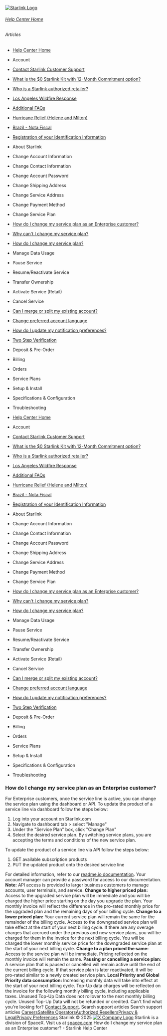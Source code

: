 [![Starlink Logo](https://www.starlink.com/_next/image?url=%2Fassets%2Fimages%2Flogo%2Flogo_white.png&w=3840&q=75)](https://www.starlink.com/support/article/<https:/www.starlink.com/>)
###### [Help Center Home](https://www.starlink.com/support/article/</support>)
###### Articles
  * [Help Center Home](https://www.starlink.com/support/article/</support>)
  * Account
  * [Contact Starlink Customer Support](https://www.starlink.com/support/article/</support/article/bdb63773-e93b-74e8-8e12-2da2fb6d534e>)
  * [What is the $0 Starlink Kit with 12-Month Commitment option?](https://www.starlink.com/support/article/</support/article/3a6a481b-f039-c82d-fa60-9a41fca1d1cb>)
  * [Who is a Starlink authorized retailer? ](https://www.starlink.com/support/article/</support/article/8a90222d-7c32-edd7-51f6-f696ece07105>)
  * [Los Angeles Wildfire Response](https://www.starlink.com/support/article/</support/article/6b54f490-bbb4-04ee-4ee7-3750d3d831fc>)
  * [Additional FAQs](https://www.starlink.com/support/article/</support/article/1668200d-1ce5-196c-d4bb-a39be9b27dbc>)
  * [Hurricane Relief (Helene and Milton)](https://www.starlink.com/support/article/</support/article/58126733-e4d2-db62-b919-9da261a4e096>)
  * [Brazil - Nota Fiscal](https://www.starlink.com/support/article/</support/article/0510d2b9-df68-9c24-f749-1e528ae6ca0e>)
  * [Registration of your Identification Information](https://www.starlink.com/support/article/</support/article/6189953a-dd63-a4dc-611c-ee799fdff348>)
  * About Starlink
  * Change Account Information
  * Change Contact Information
  * Change Account Password
  * Change Shipping Address
  * Change Service Address
  * Change Payment Method
  * Change Service Plan
  * [How do I change my service plan as an Enterprise customer?](https://www.starlink.com/support/article/</support/article/1982f8ee-fb1e-97cb-973d-3d642c74e705>)
  * [Why can't I change my service plan?](https://www.starlink.com/support/article/</support/article/8cbb7178-d878-a286-e11c-dd513bb86181>)
  * [How do I change my service plan?](https://www.starlink.com/support/article/</support/article/903869c7-4eff-bf52-76c8-2af222799734>)
  * Manage Data Usage
  * Pause Service
  * Resume/Reactivate Service
  * Transfer Ownership
  * Activate Service (Retail)
  * Cancel Service
  * [Can I merge or split my existing account?](https://www.starlink.com/support/article/</support/article/e891eb60-e062-1716-d618-ac90f2137e0e>)
  * [Change preferred account language](https://www.starlink.com/support/article/</support/article/dbc3378e-dca5-349a-b1dd-f15c6cac4cde>)
  * [How do I update my notification preferences?](https://www.starlink.com/support/article/</support/article/5fd6c354-85de-fd4f-204c-eeb96fa4a269>)
  * [Two Step Verification](https://www.starlink.com/support/article/</support/article/52aff4ed-3167-ec24-d54c-249563df8f5e>)
  * Deposit & Pre-Order
  * Billing
  * Orders
  * Service Plans
  * Setup & Install
  * Specifications & Configuration
  * Troubleshooting


  * [Help Center Home](https://www.starlink.com/support/article/</support>)
  * Account
  * [Contact Starlink Customer Support](https://www.starlink.com/support/article/</support/article/bdb63773-e93b-74e8-8e12-2da2fb6d534e>)
  * [What is the $0 Starlink Kit with 12-Month Commitment option?](https://www.starlink.com/support/article/</support/article/3a6a481b-f039-c82d-fa60-9a41fca1d1cb>)
  * [Who is a Starlink authorized retailer? ](https://www.starlink.com/support/article/</support/article/8a90222d-7c32-edd7-51f6-f696ece07105>)
  * [Los Angeles Wildfire Response](https://www.starlink.com/support/article/</support/article/6b54f490-bbb4-04ee-4ee7-3750d3d831fc>)
  * [Additional FAQs](https://www.starlink.com/support/article/</support/article/1668200d-1ce5-196c-d4bb-a39be9b27dbc>)
  * [Hurricane Relief (Helene and Milton)](https://www.starlink.com/support/article/</support/article/58126733-e4d2-db62-b919-9da261a4e096>)
  * [Brazil - Nota Fiscal](https://www.starlink.com/support/article/</support/article/0510d2b9-df68-9c24-f749-1e528ae6ca0e>)
  * [Registration of your Identification Information](https://www.starlink.com/support/article/</support/article/6189953a-dd63-a4dc-611c-ee799fdff348>)
  * About Starlink
  * Change Account Information
  * Change Contact Information
  * Change Account Password
  * Change Shipping Address
  * Change Service Address
  * Change Payment Method
  * Change Service Plan
  * [How do I change my service plan as an Enterprise customer?](https://www.starlink.com/support/article/</support/article/1982f8ee-fb1e-97cb-973d-3d642c74e705>)
  * [Why can't I change my service plan?](https://www.starlink.com/support/article/</support/article/8cbb7178-d878-a286-e11c-dd513bb86181>)
  * [How do I change my service plan?](https://www.starlink.com/support/article/</support/article/903869c7-4eff-bf52-76c8-2af222799734>)
  * Manage Data Usage
  * Pause Service
  * Resume/Reactivate Service
  * Transfer Ownership
  * Activate Service (Retail)
  * Cancel Service
  * [Can I merge or split my existing account?](https://www.starlink.com/support/article/</support/article/e891eb60-e062-1716-d618-ac90f2137e0e>)
  * [Change preferred account language](https://www.starlink.com/support/article/</support/article/dbc3378e-dca5-349a-b1dd-f15c6cac4cde>)
  * [How do I update my notification preferences?](https://www.starlink.com/support/article/</support/article/5fd6c354-85de-fd4f-204c-eeb96fa4a269>)
  * [Two Step Verification](https://www.starlink.com/support/article/</support/article/52aff4ed-3167-ec24-d54c-249563df8f5e>)
  * Deposit & Pre-Order
  * Billing
  * Orders
  * Service Plans
  * Setup & Install
  * Specifications & Configuration
  * Troubleshooting


### How do I change my service plan as an Enterprise customer?
For Enterprise customers, once the service line is active, you can change the service plan using the dashboard or API.
To update the product of a service line via dashboard follow the steps below:
  1. Log into your account on Starlink.com
  2. Navigate to dashboard tab > select "Manage"
  3. Under the "Service Plan" box, click "Change Plan"
  4. Select the desired service plan. By switching service plans, you are accepting the terms and conditions of the new service plan.


To update the product of a service line via API follow the steps below:
  1. GET available subscription products
  2. PUT the updated product onto the desired service line


For detailed information, refer to our [readme.io documentation](https://www.starlink.com/support/article/<https:/starlink.readme.io/password?redirect=/docs>). Your account manager can provide a password for access to our documentation.
**Note:** API access is provided to larger business customers to manage accounts, user terminals, and service.
**Change to higher priced plan:** Access to the upgraded service plan will be immediate and you will be charged the higher price starting on the day you upgrade the plan. Your monthly invoice will reflect the difference in the pro-rated monthly price for the upgraded plan and the remaining days of your billing cycle. 
**Change to a lower priced plan:** Your current service plan will remain the same for the remainder of the billing cycle. Access to the downgraded service plan will take effect at the start of your next billing cycle. If there are any overage charges that accrued under the previous and new service plans, you will be charged for them in the invoice for the next billing cycle. You will be charged the lower monthly service price for the downgraded service plan at the start of your next billing cycle.
**Change to a plan priced the same:** Access to the service plan will be immediate. Pricing reflected on the monthly invoice will remain the same.
**Pausing or cancelling a service plan:** A service plan that is paused or cancelled will remain active until the end of the current billing cycle. If that service plan is later reactivated, it will be pro-rated similar to a newly created service plan. 
**Local Priority and Global Priority data consumption:** Increasing monthly data will take into effect at the start of your next billing cycle. Top-Up data charges will be reflected on the invoice for the following monthly billing cycle, including applicable taxes. Unusued Top-Up Data does not rollover to the next monthly billing cycle. Unused Top-Up Data will not be refunded or credited.
Can't find what you're looking for? [Contact Support](https://www.starlink.com/support/article/</support/tickets?sourceType=web_article_help_center&sourceValue=1982f8ee-fb1e-97cb-973d-3d642c74e705>).
Search support articles
Search support articles
[Careers](https://www.starlink.com/support/article/<https:/www.spacex.com/careers>)[Satellite Operators](https://www.starlink.com/support/article/<https:/starlink.com/satellite-operators>)[Authorized Resellers](https://www.starlink.com/support/article/<https:/starlink.com/resellers>)[Privacy & Legal](https://www.starlink.com/support/article/<https:/starlink.com/legal>)[Privacy Preferences](https://www.starlink.com/support/article/<>)
Starlink © 2025
[![X Company Logo](https://www.starlink.com/assets/images/icons/x-logo.svg)](https://www.starlink.com/support/article/<https:/twitter.com/Starlink>)
Starlink is a division of SpaceX. Visit us at [spacex.com](https://www.starlink.com/support/article/<https:/www.spacex.com/>)
How do I change my service plan as an Enterprise customer? - Starlink Help Center
